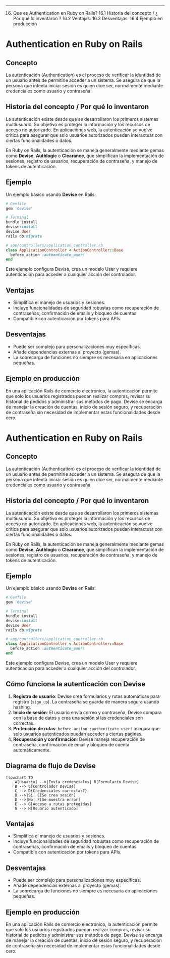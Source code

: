 

-----------------------------------------------------------------------------------------------------------------
16. Que es Authentication en Ruby on Rails? 
16.1  Historia del concepto / ¿ Por qué lo inventaron ?
16.2  Ventajas: 
16.3  Desventajas:
16.4 Ejemplo en producción 

# Authentication en Ruby on Rails

## Concepto

La autenticación (Authentication) es el proceso de verificar la identidad de un usuario antes de permitirle acceder a un sistema. Se asegura de que la persona que intenta iniciar sesión es quien dice ser, normalmente mediante credenciales como usuario y contraseña.

## Historia del concepto / Por qué lo inventaron

La autenticación existe desde que se desarrollaron los primeros sistemas multiusuario. Su objetivo es proteger la información y los recursos de acceso no autorizado. En aplicaciones web, la autenticación se vuelve crítica para asegurar que solo usuarios autorizados puedan interactuar con ciertas funcionalidades o datos.

En Ruby on Rails, la autenticación se maneja generalmente mediante gemas como **Devise**, **Authlogic** o **Clearance**, que simplifican la implementación de sesiones, registro de usuarios, recuperación de contraseña, y manejo de tokens de autenticación.

## Ejemplo

Un ejemplo básico usando **Devise** en Rails:

```ruby
# Gemfile
gem 'devise'

# Terminal
bundle install
devise:install
devise User
rails db:migrate

# app/controllers/application_controller.rb
class ApplicationController < ActionController::Base
  before_action :authenticate_user!
end
```

Este ejemplo configura Devise, crea un modelo User y requiere autenticación para acceder a cualquier acción del controlador.

## Ventajas

* Simplifica el manejo de usuarios y sesiones.
* Incluye funcionalidades de seguridad robustas como recuperación de contraseñas, confirmación de emails y bloqueo de cuentas.
* Compatible con autenticación por tokens para APIs.

## Desventajas

* Puede ser complejo para personalizaciones muy específicas.
* Añade dependencias externas al proyecto (gemas).
* La sobrecarga de funciones no siempre es necesaria en aplicaciones pequeñas.

## Ejemplo en producción

En una aplicación Rails de comercio electrónico, la autenticación permite que solo los usuarios registrados puedan realizar compras, revisar su historial de pedidos y administrar sus métodos de pago. Devise se encarga de manejar la creación de cuentas, inicio de sesión seguro, y recuperación de contraseña sin necesidad de implementar estas funcionalidades desde cero.








# Authentication en Ruby on Rails

## Concepto

La autenticación (Authentication) es el proceso de verificar la identidad de un usuario antes de permitirle acceder a un sistema. Se asegura de que la persona que intenta iniciar sesión es quien dice ser, normalmente mediante credenciales como usuario y contraseña.

## Historia del concepto / Por qué lo inventaron

La autenticación existe desde que se desarrollaron los primeros sistemas multiusuario. Su objetivo es proteger la información y los recursos de acceso no autorizado. En aplicaciones web, la autenticación se vuelve crítica para asegurar que solo usuarios autorizados puedan interactuar con ciertas funcionalidades o datos.

En Ruby on Rails, la autenticación se maneja generalmente mediante gemas como **Devise**, **Authlogic** o **Clearance**, que simplifican la implementación de sesiones, registro de usuarios, recuperación de contraseña, y manejo de tokens de autenticación.

## Ejemplo

Un ejemplo básico usando **Devise** en Rails:

```ruby
# Gemfile
gem 'devise'

# Terminal
bundle install
devise:install
devise User
rails db:migrate

# app/controllers/application_controller.rb
class ApplicationController < ActionController::Base
  before_action :authenticate_user!
end
```

Este ejemplo configura Devise, crea un modelo User y requiere autenticación para acceder a cualquier acción del controlador.

## Cómo funciona la autenticación con Devise

1. **Registro de usuario**: Devise crea formularios y rutas automáticas para registro (`sign_up`). La contraseña se guarda de manera segura usando hashing.
2. **Inicio de sesión**: El usuario envía correo y contraseña, Devise compara con la base de datos y crea una sesión si las credenciales son correctas.
3. **Protección de rutas**: `before_action :authenticate_user!` asegura que solo usuarios autenticados puedan acceder a ciertas páginas.
4. **Recuperación y confirmación**: Devise maneja recuperación de contraseña, confirmación de email y bloqueo de cuenta automáticamente.

## Diagrama de flujo de Devise

```mermaid
flowchart TD
    A[Usuario] -->|Envía credenciales| B[Formulario Devise]
    B --> C[Controlador Devise]
    C --> D{Credenciales correctas?}
    D -->|Sí| E[Se crea sesión]
    D -->|No| F[Se muestra error]
    E --> G[Acceso a rutas protegidas]
    G --> H[Usuario autenticado]
```

## Ventajas

* Simplifica el manejo de usuarios y sesiones.
* Incluye funcionalidades de seguridad robustas como recuperación de contraseñas, confirmación de emails y bloqueo de cuentas.
* Compatible con autenticación por tokens para APIs.

## Desventajas

* Puede ser complejo para personalizaciones muy específicas.
* Añade dependencias externas al proyecto (gemas).
* La sobrecarga de funciones no siempre es necesaria en aplicaciones pequeñas.

## Ejemplo en producción

En una aplicación Rails de comercio electrónico, la autenticación permite que solo los usuarios registrados puedan realizar compras, revisar su historial de pedidos y administrar sus métodos de pago. Devise se encarga de manejar la creación de cuentas, inicio de sesión seguro, y recuperación de contraseña sin necesidad de implementar estas funcionalidades desde cero.

